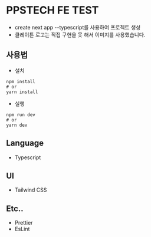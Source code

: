 # PPSTECH FE TEST

- create next app --typescript를 사용하여 프로젝트 생성
- 클레이튼 로고는 직접 구현을 못 해서 이미지를 사용했습니다.

## 사용법

- 설치

```shell
npm install 
# or
yarn install
```

- 실행

```shell
npm run dev
# or
yarn dev
```

## Language
- Typescript

## UI
- Tailwind CSS

## Etc..
- Prettier
- EsLint
